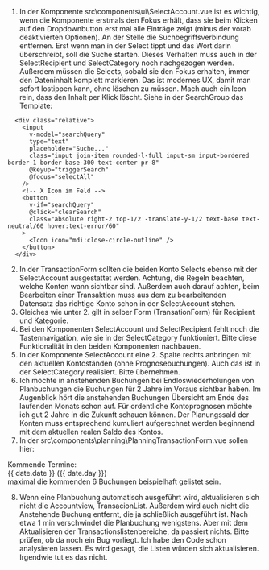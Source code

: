 1. In der Komponente src\components\ui\SelectAccount.vue ist es wichtig, wenn die Komponente erstmals den Fokus erhält, dass sie beim Klicken auf den Dropdownbutton erst mal alle Einträge zeigt (minus der vorab deaktivierten Optionen). An der Stelle die Suchbegriffsverbindung entfernen. Erst wenn man in der Select tippt und das Wort darin überschreibt, soll die Suche starten. Dieses Verhalten muss auch in der SelectRecipient und SelectCategory noch nachgezogen werden. Außerdem müssen die Selects, sobald sie den Fokus erhalten, immer den Dateninhalt komplett markieren. Das ist modernes UX, damit man sofort lostippen kann, ohne löschen zu müssen. Mach auch ein Icon rein, dass den Inhalt per Klick löscht. Siehe in der SearchGroup das Template:
<!-- Wrapper um Input + Icon -->
      <div class="relative">
        <input
          v-model="searchQuery"
          type="text"
          placeholder="Suche..."
          class="input join-item rounded-l-full input-sm input-bordered border-1 border-base-300 text-center pr-8"
          @keyup="triggerSearch"
          @focus="selectAll"
        />
        <!-- X Icon im Feld -->
        <button
          v-if="searchQuery"
          @click="clearSearch"
          class="absolute right-2 top-1/2 -translate-y-1/2 text-base text-neutral/60 hover:text-error/60"
        >
          <Icon icon="mdi:close-circle-outline" />
        </button>
      </div>
2. In der TransactionForm sollten die beiden Konto Selects ebenso mit der SelectAccount ausgestattet werden. Achtung, die Regeln beachten, welche Konten wann sichtbar sind. Außerdem auch darauf achten, beim Bearbeiten einer Transaktion muss aus dem zu bearbeitenden Datensatz das richtige Konto schon in der SelectAccount stehen.
3. Gleiches wie unter 2. gilt in selber Form (TransationForm) für Recipient und Kategorie.
4. Bei den Komponenten SelectAccount und SelectRecipient fehlt noch die Tastennavigation, wie sie in der SelectCategory funktioniert. Bitte diese Funktionalität in den beiden Komponenten nachbauen.
5. In der Komponente SelectAccount eine 2. Spalte rechts anbringen mit den aktuellen Kontoständen (ohne Prognosebuchungen). Auch das ist in der SelectCategory realisiert. Bitte übernehmen.
6. Ich möchte in anstehenden Buchungen bei Endloswiederholungen von Planbuchungen die Buchungen für 2 Jahre im Voraus sichtbar haben. Im Augenblick hört die anstehenden Buchungen Übersicht am Ende des laufenden Monats schon auf. Für ordentliche Kontoprognosen möchte ich gut 2 Jahre in die Zukunft schauen können. Der Planungssald der Konten muss entsprechend kumuliert aufgerechnet werden beginnend mit dem aktuellen realen Saldo des Kontos.
7. In der src\components\planning\PlanningTransactionForm.vue sollen hier:
<div v-if="upcomingDates.length > 0">
          <div class="text-sm font-semibold mb-2">Kommende Termine:</div>
          <div class="grid grid-cols-1 gap-2">
            <div
              v-for="(date, index) in upcomingDates"
              :key="index"
              class="text-sm"
            >
              {{ date.date }} ({{ date.day }})
            </div>
          </div>
        </div>
        maximal die kommenden 6 Buchungen beispielhaft gelistet sein.

8. Wenn eine Planbuchung automatisch ausgeführt wird, aktualisieren sich nicht die Accountview, TransacionList. Außerdem wird auch nicht die Anstehende Buchung entfernt, die ja schließlich ausgeführt ist. Nach etwa 1 min verschwindet die Planbuchung wenigstens. Aber mit dem Aktualisieren der Transactionslistenbereiche, da passiert nichts. Bitte prüfen, ob da noch ein Bug vorliegt. Ich habe den Code schon analysieren lassen. Es wird gesagt, die Listen würden sich aktualisieren. Irgendwie tut es das nicht.
